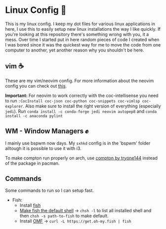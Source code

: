 # Linux Config 💾
This is my linux config. I keep my dot files for various linux applications in here, I use this to easily setup new linux 
installations the way I like quickly. If you're looking at this repository there's something wrong with you, it a mess. Over
time I started put in here random pieces of code I created when I was bored since it was the quickest way for me to move the
code from one computer to another, yet another reason why you shouldn't be here.

## vim ☕
These are my vim/neovim config. For more information about the neovim config you can check out [this](https://github.com/ChristianChiarulli/nvim).

**Important:** For neovim to work correctly with the coc-intellisense you need to run `:CocInstall coc-json coc-python coc-snippets coc-vimlsp coc-explorer`. Also make sure to install the right version of everything (especially `jedi`). Run 
`conda install -c conda-forge jedi neovim autopep8` and `conda install -c anaconda pylint`

## WM - Window Managers ✊
I mainly use bspwm now days. My `sxhkd` config is in the 'bspwm' folder alltough it is possible to use it with i3.

To make compton run properly on arch, use [compton by tryone144](https://github.com/tryone144/compton) instead of the package in pacman.

## Commands
Some commands to run so I can setup fast.
* Fish:
    * Install [fish](https://fishshell.com/)
    * [Make fish the default shell](https://wiki.archlinux.org/index.php/Command-line_shell) -> `chsh -l` to list all installed shell and then `chsh -s path-to-fish` to make default.
    * Install [OMF](https://github.com/oh-my-fish/oh-my-fish) -> `curl -L https://get.oh-my.fish | fish`

